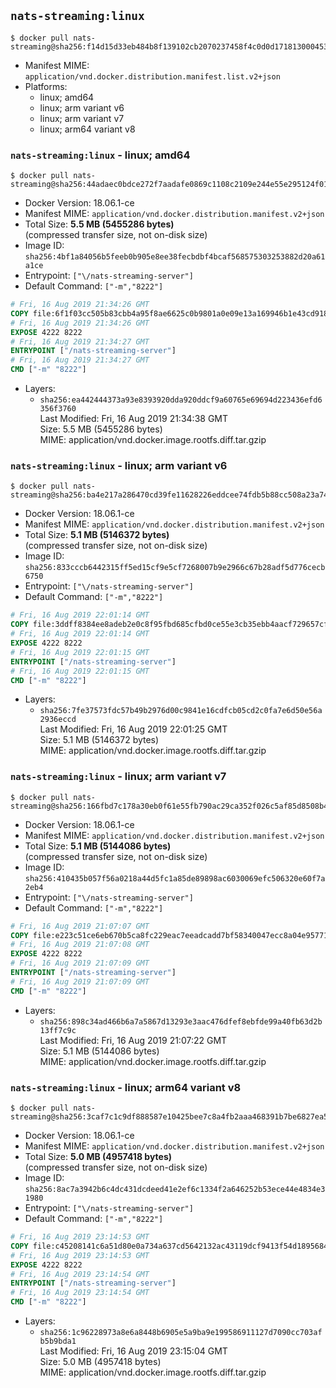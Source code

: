 ## `nats-streaming:linux`

```console
$ docker pull nats-streaming@sha256:f14d15d33eb484b8f139102cb2070237458f4c0d0d1718130004535f85fd8af1
```

-	Manifest MIME: `application/vnd.docker.distribution.manifest.list.v2+json`
-	Platforms:
	-	linux; amd64
	-	linux; arm variant v6
	-	linux; arm variant v7
	-	linux; arm64 variant v8

### `nats-streaming:linux` - linux; amd64

```console
$ docker pull nats-streaming@sha256:44adaec0bdce272f7aadafe0869c1108c2109e244e55e295124f01bf438822b9
```

-	Docker Version: 18.06.1-ce
-	Manifest MIME: `application/vnd.docker.distribution.manifest.v2+json`
-	Total Size: **5.5 MB (5455286 bytes)**  
	(compressed transfer size, not on-disk size)
-	Image ID: `sha256:4bf1a84056b5feeb0b905e8ee38fecbdbf4bcaf568575303253882d20a61a1ce`
-	Entrypoint: `["\/nats-streaming-server"]`
-	Default Command: `["-m","8222"]`

```dockerfile
# Fri, 16 Aug 2019 21:34:26 GMT
COPY file:6f1f03cc505b83cbb4a95f8ae6625c0b9801a0e09e13a169946b1e43cd91861c in /nats-streaming-server 
# Fri, 16 Aug 2019 21:34:26 GMT
EXPOSE 4222 8222
# Fri, 16 Aug 2019 21:34:27 GMT
ENTRYPOINT ["/nats-streaming-server"]
# Fri, 16 Aug 2019 21:34:27 GMT
CMD ["-m" "8222"]
```

-	Layers:
	-	`sha256:ea442444373a93e8393920dda920ddcf9a60765e69694d223436efd6356f3760`  
		Last Modified: Fri, 16 Aug 2019 21:34:38 GMT  
		Size: 5.5 MB (5455286 bytes)  
		MIME: application/vnd.docker.image.rootfs.diff.tar.gzip

### `nats-streaming:linux` - linux; arm variant v6

```console
$ docker pull nats-streaming@sha256:ba4e217a286470cd39fe11628226eddcee74fdb5b88cc508a23a74d0c2993978
```

-	Docker Version: 18.06.1-ce
-	Manifest MIME: `application/vnd.docker.distribution.manifest.v2+json`
-	Total Size: **5.1 MB (5146372 bytes)**  
	(compressed transfer size, not on-disk size)
-	Image ID: `sha256:833cccb6442315ff5ed15cf9e5cf7268007b9e2966c67b28adf5d776cecb6750`
-	Entrypoint: `["\/nats-streaming-server"]`
-	Default Command: `["-m","8222"]`

```dockerfile
# Fri, 16 Aug 2019 22:01:14 GMT
COPY file:3ddff8384ee8adeb2e0c8f95fbd685cfbd0ce55e3cb35ebb4aacf729657cfacc in /nats-streaming-server 
# Fri, 16 Aug 2019 22:01:14 GMT
EXPOSE 4222 8222
# Fri, 16 Aug 2019 22:01:15 GMT
ENTRYPOINT ["/nats-streaming-server"]
# Fri, 16 Aug 2019 22:01:15 GMT
CMD ["-m" "8222"]
```

-	Layers:
	-	`sha256:7fe37573fdc57b49b2976d00c9841e16cdfcb05cd2c0fa7e6d50e56a2936eccd`  
		Last Modified: Fri, 16 Aug 2019 22:01:25 GMT  
		Size: 5.1 MB (5146372 bytes)  
		MIME: application/vnd.docker.image.rootfs.diff.tar.gzip

### `nats-streaming:linux` - linux; arm variant v7

```console
$ docker pull nats-streaming@sha256:166fbd7c178a30eb0f61e55fb790ac29ca352f026c5af85d8508b472334092f8
```

-	Docker Version: 18.06.1-ce
-	Manifest MIME: `application/vnd.docker.distribution.manifest.v2+json`
-	Total Size: **5.1 MB (5144086 bytes)**  
	(compressed transfer size, not on-disk size)
-	Image ID: `sha256:410435b057f56a0218a44d5fc1a85de89898ac6030069efc506320e60f7a2eb4`
-	Entrypoint: `["\/nats-streaming-server"]`
-	Default Command: `["-m","8222"]`

```dockerfile
# Fri, 16 Aug 2019 21:07:07 GMT
COPY file:e223c51ce6eb670b5ca8fc229eac7eeadcadd7bf58340047ecc8a04e95771f68 in /nats-streaming-server 
# Fri, 16 Aug 2019 21:07:08 GMT
EXPOSE 4222 8222
# Fri, 16 Aug 2019 21:07:09 GMT
ENTRYPOINT ["/nats-streaming-server"]
# Fri, 16 Aug 2019 21:07:09 GMT
CMD ["-m" "8222"]
```

-	Layers:
	-	`sha256:898c34ad466b6a7a5867d13293e3aac476dfef8ebfde99a40fb63d2b13ff7c9c`  
		Last Modified: Fri, 16 Aug 2019 21:07:22 GMT  
		Size: 5.1 MB (5144086 bytes)  
		MIME: application/vnd.docker.image.rootfs.diff.tar.gzip

### `nats-streaming:linux` - linux; arm64 variant v8

```console
$ docker pull nats-streaming@sha256:3caf7c1c9df888587e10425bee7c8a4fb2aaa468391b7be6827ea51cf592fa57
```

-	Docker Version: 18.06.1-ce
-	Manifest MIME: `application/vnd.docker.distribution.manifest.v2+json`
-	Total Size: **5.0 MB (4957418 bytes)**  
	(compressed transfer size, not on-disk size)
-	Image ID: `sha256:8ac7a3942b6c4dc431dcdeed41e2ef6c1334f2a646252b53ece44e4834e31980`
-	Entrypoint: `["\/nats-streaming-server"]`
-	Default Command: `["-m","8222"]`

```dockerfile
# Fri, 16 Aug 2019 23:14:53 GMT
COPY file:c45208141c6a51d80e0a734a637cd5642132ac43119dcf9413f54d18956847a4 in /nats-streaming-server 
# Fri, 16 Aug 2019 23:14:53 GMT
EXPOSE 4222 8222
# Fri, 16 Aug 2019 23:14:54 GMT
ENTRYPOINT ["/nats-streaming-server"]
# Fri, 16 Aug 2019 23:14:54 GMT
CMD ["-m" "8222"]
```

-	Layers:
	-	`sha256:1c96228973a8e6a8448b6905e5a9ba9e199586911127d7090cc703afb5b9bda1`  
		Last Modified: Fri, 16 Aug 2019 23:15:04 GMT  
		Size: 5.0 MB (4957418 bytes)  
		MIME: application/vnd.docker.image.rootfs.diff.tar.gzip
